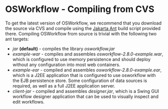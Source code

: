 # OSWorkflow - Compiling from CVS

To get the latest version of OSWorkflow, we recommend that you download the source via CVS and compile using the [Jakarta Ant](http://jakarta.apache.org/ant/index.html) build script provided there. Compiling OSWorkflow from source is trivial with the following two ant targets:</p>

* *jar* __(default)__ - compiles the library *osworkflow.jar*
* *example-war* - compiles and assembles *osworkflow-2.8.0-example.war*, which is configured to use memory persistence and should deploy without any configuration into most web containers.
* *example-ear* - compiled and assembles *osworkflow-2.8.0-example.ear*, which is a J2EE application that is configured to use osworkflow with the EJB persistence store. Some configuration of data sources is required, as well as a full J2EE application server.
* *client-jar* - compiled and assembles *designer.jar*, which is a Swing GUI workflow designer application that can be used to visually inspect and edit workflows.